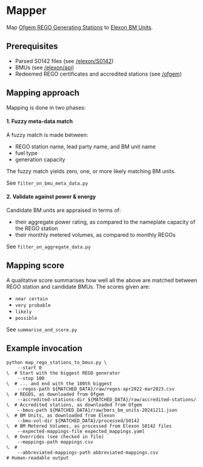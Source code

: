 Mapper
====================


Map [Ofgem REGO Generating Stations](https://renewablesandchp.ofgem.gov.uk/) to [Elexon BM Units](https://bmrs.elexon.co.uk/api-documentation/endpoint/reference/bmunits/all).

Prerequisites
----------
- Parsed S0142 files (see [/elexon/S0142](../elexon/S0142))
- BMUs (see [/elexon/api](../elexon/api))
- Redeemed REGO certificates and accredited stations (see [/ofgem](../ofgem))

Mapping approach
----------
Mapping is done in two phases:

#### 1. Fuzzy meta-data match
A fuzzy match is made between:
- REGO station name, lead party name, and BM unit name
- fuel type
- generation capacity

The fuzzy match yields zero, one, or more likely matching BM units.

See `filter_on_bmu_meta_data.py`

#### 2. Validate against power & energy
Candidate BM units are appraised in terms of:
- their aggregate power rating, as compared to the nameplate capacity of the REGO station
- their monthly metered volumes, as compared to monthly REGOs 

See `filter_on_aggregate_data.py`

Mapping score
----------
A qualitative score summarises how well all the above are matched between REGO station and candidate BMUs.
The scores given are:
- `near certain`
- `very probable`
- `likely`
- `possible`

See `summarise_and_score.py`

Example invocation
----------

    python map_rego_stations_to_bmus.py \
        --start 0                                                           \  # Start with the biggest REGO generator
        --stop 100                                                          \  # ... and end with the 100th biggest
        --regos-path ${MATCHED_DATA}/raw/regos-apr2022-mar2023.csv          \  # REGOS, as downloaded from Ofgem
        --accredited-stations-dir ${MATCHED_DATA}/raw/accredited-stations/  \  # Accredited stations, as downloaded from Ofgem
        --bmus-path ${MATCHED_DATA}/raw/bmrs_bm_units-20241211.json         \  # BM Units, as downloaded from Elexon
        --bmu-vol-dir ${MATCHED_DATA}/processed/S0142                       \  # BM Metered Volumes, as processed from Elexon S0142 files
        --expected-mappings-file expected_mappings.yaml                     \  # Overrides (see checked in file)
        --mappings-path mappings.csv                                        \  #
        --abbreviated-mappings-path abbreviated-mappings.csv                   # Human-readable output
